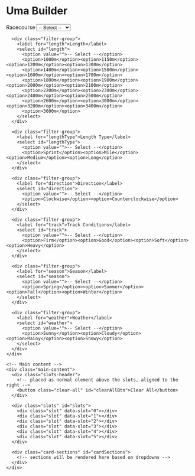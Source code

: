 <html lang="en">
<head>
<meta charset="utf-8" />
<title>Uma Builder — Card Picker</title>
<style>
  :root {
    --img-h: 140px; /* height of card images */
  }

  body {
    font-family: Arial, Helvetica, sans-serif;
    margin: 20px;
    background: #fff;
    color: #111;
  }

  /* Container */
  .container {
    max-width: 2560px; /* full width */
    margin: 0 auto;
    display: flex;
    gap: 20px;
    align-items: flex-start;
  }

  /* Sidebar */
  .sidebar {
    flex: 0 0 175px;
    display: flex;
    flex-direction: column;
    gap: 12px;
  }

  .filter-group {
    display: flex;
    flex-direction: column;
  }

  .filter-group label {
    font-weight: 700;
    margin-bottom: 6px;
  }

  select {
    padding: 6px;
    border-radius: 6px;
    border: 1px solid #ccc;
    background: #fff;
  }

  /* Main content */
  .main-content {
    flex: 1;
    min-width: 0; /* allow flex children to shrink */
  }

  .slots-header {
    display: flex;
    justify-content: flex-end;
    margin-bottom: 8px;
  }

  .clear-all {
    background: #444;
    color: #fff;
    border: none;
    padding: 6px 10px;
    border-radius: 6px;
    cursor: pointer;
  }

  /* Slots grid */
  .slots {
    display: grid;
    grid-template-columns: repeat(6, 1fr);
    gap: 10px;
    margin-bottom: 18px;
  }

  .slot {
    min-height: 150px;
    border: 2px dashed #ccc;
    background: #fafafa;
    padding: 6px;
    box-sizing: border-box;
    display: flex;
    flex-direction: column;
    align-items: center;
    justify-content: flex-start;
    cursor: pointer;
    position: relative;
    width: 100%;
  }

  .slot.has-card {
    border-color: #9aa;
    background: #fff;
  }

  /* Cards grid */
  .cards {
    display: grid;
    grid-template-columns: repeat(6, 1fr);
    gap: 10px;
    margin-top: 6px;
  }

  .card {
    border: 1px solid #ddd;
    padding: 8px;
    box-sizing: border-box;
    background: #fff;
    position: relative;
    display: flex;
    flex-direction: column;
    align-items: center;
    cursor: pointer;
    width: 100%;
  }

  .card img,
  .slot img {
    width: 100%;
    height: var(--img-h);
    object-fit: contain;
    display: block;
  }

  .name {
    margin: 8px 0 6px 0;
    font-weight: 600;
    text-align: center;
    word-break: break-word;
  }

  /* Skills overflow */
  .skills {
    width: 200%;      /* allows overflow */
    max-width: 1000px; /* optional to limit extreme overflow */
    display: flex;
    flex-direction: column;
    gap: 4px;
  }

  .skill {
    background: #eef2ff;
    border-radius: 6px;
    padding: 4px 6px;
    font-size: 12px;
    box-sizing: border-box;
    word-break: break-word;
    white-space: normal;
  }

  .card .type-icon,
  .slot .type-icon {
    position: absolute;
    top: 6px;
    right: 6px;
    width: 30px;
    height: 30px;
    border: 1px solid #ccc;
    background: #fff;
    border-radius: 4px;
    overflow: hidden;
  }

  .card.disabled {
    opacity: 0.45;
    pointer-events: none;
  }

  /* Responsive adjustments */
  @media (max-width: 1100px) {
    :root { --img-h: 120px; }
  }

  @media (max-width: 900px) {
    :root { --img-h: 100px; }
  }

  @media (max-width: 640px) {
    .container {
      flex-direction: column;
    }
    .sidebar {
      width: 100%;
      flex-direction: row;
      flex-wrap: wrap;
    }
    .sidebar .filter-group {
      flex: 1;
      min-width: 150px;
    }
  }
</style>

</head>
<body>
  <h1>Uma Builder</h1>

  <div class="container">
    <!-- Sidebar filters (labels/options from your table; Aptitude ignored) -->
    <div class="sidebar">
      <div class="filter-group">
        <label for="racecourse">Racecourse</label>
        <select id="racecourse">
          <option value="">-- Select --</option>
          <option>Sapporo</option><option>Hakodate</option><option>Niigata</option><option>Fukushima</option>
          <option>Nakayama</option><option>Tokyo</option><option>Chukyo</option><option>Kyoto</option>
          <option>Hanshin</option><option>Kokura</option><option>Oi</option><option>Kawasaki</option>
          <option>Funabashi</option><option>Morioka</option><option>Longchamp</option>
        </select>
      </div>

      <div class="filter-group">
        <label for="length">Length</label>
        <select id="length">
          <option value="">-- Select --</option>
          <option>1000m</option><option>1150m</option><option>1200m</option><option>1300m</option>
          <option>1400m</option><option>1500m</option><option>1600m</option><option>1700m</option>
          <option>1800m</option><option>1900m</option><option>2000m</option><option>2100m</option>
          <option>2200m</option><option>2300m</option><option>2400m</option><option>2500m</option>
          <option>2600m</option><option>3000m</option><option>3200m</option><option>3400m</option>
          <option>3600m</option>
        </select>
      </div>

      <div class="filter-group">
        <label for="lengthType">Length Type</label>
        <select id="lengthType">
          <option value="">-- Select --</option>
          <option>Sprint</option><option>Mile</option><option>Medium</option><option>Long</option>
        </select>
      </div>

      <div class="filter-group">
        <label for="direction">Direction</label>
        <select id="direction">
          <option value="">-- Select --</option>
          <option>Clockwise</option><option>Counterclockwise</option>
        </select>
      </div>

      <div class="filter-group">
        <label for="track">Track Conditions</label>
        <select id="track">
          <option value="">-- Select --</option>
          <option>Firm</option><option>Good</option><option>Soft</option><option>Heavy</option>
        </select>
      </div>

      <div class="filter-group">
        <label for="season">Season</label>
        <select id="season">
          <option value="">-- Select --</option>
          <option>Spring</option><option>Summer</option><option>Fall</option><option>Winter</option>
        </select>
      </div>

      <div class="filter-group">
        <label for="weather">Weather</label>
        <select id="weather">
          <option value="">-- Select --</option>
          <option>Sunny</option><option>Cloudy</option><option>Rainy</option><option>Snowy</option>
        </select>
      </div>
    </div>

    <!-- Main content -->
    <div class="main-content">
      <div class="slots-header">
        <!-- placed as normal element above the slots, aligned to the right -->
        <button class="clear-all" id="clearAllBtn">Clear All</button>
      </div>

      <div class="slots" id="slots">
        <div class="slot" data-slot="0"></div>
        <div class="slot" data-slot="1"></div>
        <div class="slot" data-slot="2"></div>
        <div class="slot" data-slot="3"></div>
        <div class="slot" data-slot="4"></div>
        <div class="slot" data-slot="5"></div>
      </div>

      <div class="card-sections" id="cardSections">
        <!-- sections will be rendered here based on dropdowns -->
      </div>
    </div>
  </div>

<script>
/* -------------------------
   Data (explicit attributes)
   ------------------------- */
const cardsData = Array.from({length:10}, (_, i) => {
  const id = 10001 + i;
  // Choose example attribute values so filters can be tested
  const raceArr = ["Sapporo","Hakodate","Niigata","Fukushima","Nakayama","Tokyo","Chukyo","Kyoto","Hanshin","Kokura"];
  const lenArr = ["1000m","1150m","1200m","1300m","1400m","1500m","1600m","1700m","1800m","1900m","2000m","2100m","2200m","2300m","2400m","2500m","2600m","3000m","3200m","3400m","3600m"];
  const lengthTypeArr = ["Sprint","Mile","Medium","Long"];
  const dirArr = ["Clockwise","Counterclockwise"];
  const trackArr = ["Firm","Good","Soft","Heavy"];
  const seasonArr = ["Spring","Summer","Fall","Winter"];
  const weatherArr = ["Sunny","Cloudy","Rainy","Snowy"];

  const race = raceArr[i % raceArr.length];
  const length = lenArr[i % lenArr.length];
  const lengthType = lengthTypeArr[i % lengthTypeArr.length];
  const direction = dirArr[i % dirArr.length];
  const track = trackArr[i % trackArr.length];
  const season = seasonArr[i % seasonArr.length];
  const weather = weatherArr[i % weatherArr.length];

  return {
    id,
    name: `Card ${id}`,
    image: `https://gametora.com/images/umamusume/supports/support_card_s_${id}.png`,
    racecourse: race,
    length: length,
    lengthType: lengthType,
    direction: direction,
    track: track,
    season: season,
    weather: weather,
    // for display in the card's skill box
    skills: [race, length, lengthType, direction, track, season, weather],
    typeNum: String(Math.floor(Math.random()*6)).padStart(2,"0"),
    typeImage: `https://gametora.com/images/umamusume/icons/utx_ico_obtain_${String(Math.floor(Math.random()*6)).padStart(2,"0")}.png`
  };
});

/* DOM references */
const cardSections = document.getElementById('cardSections');
const slots = Array.from(document.querySelectorAll('.slot'));
const clearAllBtn = document.getElementById('clearAllBtn');

/* Track selected card IDs so we can disable them consistently */
const selectedCardIds = new Set();

/* Categories mapping */
const categories = [
  {id:'racecourse', title:'Racecourse', prop:'racecourse'},
  {id:'length', title:'Length', prop:'length'},
  {id:'lengthType', title:'Length Type', prop:'lengthType'},
  {id:'direction', title:'Direction', prop:'direction'},
  {id:'track', title:'Track Conditions', prop:'track'},
  {id:'season', title:'Season', prop:'season'},
  {id:'weather', title:'Weather', prop:'weather'}
];

/* Keep slot listeners so we can remove reliably */
const slotListeners = new Map();

/* ---------- Helper: create card element for bottom lists ---------- */
function createCardElement(card) {
  const el = document.createElement('div');
  el.className = 'card';
  el.dataset.id = card.id;
  el.innerHTML = `
    <div class="type-icon"><img src="${card.typeImage}" alt="type"></div>
    <img src="${card.image}" alt="${card.name}">
    <div class="name">${escapeHtml(card.name)}</div>
    <div class="skills">${card.skills.map(s=>`<div class="skill">${escapeHtml(s)}</div>`).join('')}</div>
  `;
  // click to add to first free slot
  el.addEventListener('click', ()=> addToSlot(card));
  // if card is currently selected, mark disabled
  if(selectedCardIds.has(card.id)) el.classList.add('disabled');
  return el;
}

/* ---------- Render sections based on dropdown selections ---------- */
function renderSections(){
  cardSections.innerHTML = '';
  let any = false;
  categories.forEach(cat=>{
    const val = (document.getElementById(cat.id) || {value: ''}).value;
    if(!val) return; // skip if blank
    any = true;
    const section = document.createElement('div');
    section.className = 'card-section';
    const header = document.createElement('h2');
    header.textContent = `${cat.title}: ${val}`;
    section.appendChild(header);
    const grid = document.createElement('div');
    grid.className = 'cards';
    // find matching cards
    const matches = cardsData.filter(c => String(c[cat.prop]) === String(val));
    matches.forEach(card => {
      const cardEl = createCardElement(card);
      grid.appendChild(cardEl);
    });
    section.appendChild(grid);
    cardSections.appendChild(section);
  });

  if(!any){
    // helpful message when no filters selected
    const msg = document.createElement('div');
    msg.style.opacity = '0.7';
    msg.style.marginTop = '8px';
    msg.textContent = 'Select options from the left to show matching card sections.';
    cardSections.appendChild(msg);
  }
}

/* ---------- Add to slot (fills first empty slot) ---------- */
function addToSlot(card){
  const freeSlot = slots.find(s => !s.dataset.cardId);
  if(!freeSlot) return;
  // safety: remove any previous listener on this slot
  if(slotListeners.has(freeSlot)){
    freeSlot.removeEventListener('click', slotListeners.get(freeSlot));
    slotListeners.delete(freeSlot);
  }

  freeSlot.dataset.cardId = card.id;
  freeSlot.classList.add('has-card');
  freeSlot.innerHTML = `
    <div class="type-icon"><img src="${card.typeImage}" alt="type"></div>
    <img src="${card.image}" alt="${card.name}">
    <div class="name">${escapeHtml(card.name)}</div>
    <div class="skills">${card.skills.map(s=>`<div class="skill">${escapeHtml(s)}</div>`).join('')}</div>
  `;

  // attach click-to-remove
  function slotClickHandler(){
    removeFromSlot(freeSlot, card.id);
  }
  freeSlot.addEventListener('click', slotClickHandler);
  slotListeners.set(freeSlot, slotClickHandler);

  // mark selected
  selectedCardIds.add(card.id);
  // disable all bottom card elements with that id
  document.querySelectorAll(`.card[data-id="${card.id}"]`).forEach(el => el.classList.add('disabled'));
}

/* ---------- Remove from slot ---------- */
function removeFromSlot(slotEl, cardId){
  // remove listener if stored
  if(slotListeners.has(slotEl)){
    slotEl.removeEventListener('click', slotListeners.get(slotEl));
    slotListeners.delete(slotEl);
  }
  slotEl.classList.remove('has-card');
  delete slotEl.dataset.cardId;
  slotEl.innerHTML = '';
  // unmark selected
  selectedCardIds.delete(Number(cardId));
  // re-enable bottom cards with that id
  document.querySelectorAll(`.card[data-id="${cardId}"]`).forEach(el => el.classList.remove('disabled'));
}

/* ---------- Clear All ---------- */
clearAllBtn.addEventListener('click', ()=>{
  // unselect all
  selectedCardIds.clear();
  // remove slot listeners and clear slots
  slots.forEach(slot=>{
    if(slotListeners.has(slot)){
      slot.removeEventListener('click', slotListeners.get(slot));
      slotListeners.delete(slot);
    }
    slot.classList.remove('has-card');
    delete slot.dataset.cardId;
    slot.innerHTML = '';
  });
  // update bottom elements (remove disabled)
  document.querySelectorAll('.card').forEach(el => el.classList.remove('disabled'));
});

/* ---------- Persist/restore filter selections (localStorage) ---------- */
function setupFilterPersistence(){
  categories.forEach(cat=>{
    const sel = document.getElementById(cat.id);
    if(!sel) return;
    const saved = localStorage.getItem('filter_'+cat.id);
    if(saved) sel.value = saved;
    sel.addEventListener('change', ()=>{
      localStorage.setItem('filter_'+cat.id, sel.value);
      renderSections();
    });
  });
}

/* ---------- Utility: escape HTML ---------- */
function escapeHtml(s){
  return String(s).replace(/[&<>"]/g, c => ({'&':'&amp;','<':'&lt;','>':'&gt;','"':'&quot;'}[c]));
}

/* ---------- Init ---------- */
setupFilterPersistence();
renderSections();

/* Re-render sections on page load to reflect restored selections */
window.addEventListener('load', ()=> renderSections());
</script>
</body>
</html>
